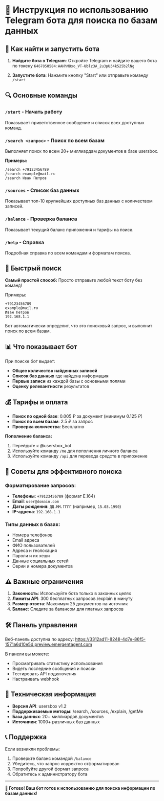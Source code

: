 # 🤖 Инструкция по использованию Telegram бота для поиска по базам данных

## 📱 Как найти и запустить бота

1. **Найдите бота в Telegram**: Откройте Telegram и найдите вашего бота по токену `6467050584:AAHhM8xo_VT-Ublz3A_2u3pU34k525b2lNg`
   
2. **Запустите бота**: Нажмите кнопку "Start" или отправьте команду `/start`

## 🔍 Основные команды

### `/start` - Начать работу
Показывает приветственное сообщение и список всех доступных команд.

### `/search <запрос>` - Поиск по всем базам
Выполняет поиск по всем 20+ миллиардам документов в базе usersbox.

**Примеры:**
```
/search +79123456789
/search example@mail.ru
/search Иван Петров
```

### `/sources` - Список баз данных
Показывает топ-10 крупнейших доступных баз данных с количеством записей.

### `/balance` - Проверка баланса
Показывает текущий баланс приложения и тарифы на поиск.

### `/help` - Справка
Подробная справка по всем командам и форматам поиска.

## 🚀 Быстрый поиск

**Самый простой способ:** Просто отправьте любой текст боту без команд!

Примеры:
```
+79123456789
example@mail.ru
Иван Петров
192.168.1.1
```

Бот автоматически определит, что это поисковый запрос, и выполнит поиск по всем базам.

## 📊 Что показывает бот

При поиске бот выдает:
- **Общее количество найденных записей**
- **Список баз данных** где найдена информация
- **Первые записи** из каждой базы с основными полями
- **Оценку релевантности** результатов

## 💰 Тарифы и оплата

- **Поиск по одной базе**: 0.005 ₽ за документ (минимум 0.125 ₽)
- **Поиск по всем базам**: 2.5 ₽ за запрос
- **Проверка количества**: Бесплатно

**Пополнение баланса:**
1. Перейдите к @usersbox_bot
2. Используйте команду `/me` для пополнения личного баланса
3. Используйте команду `/api` для перевода средств в приложение

## 🎯 Советы для эффективного поиска

### Форматирование запросов:
- **Телефоны**: `+79123456789` (формат E.164)
- **Email**: `user@domain.com`
- **Даты рождения**: `ДД.ММ.ГГГГ` (например, `15.03.1990`)
- **IP-адреса**: `192.168.1.1`

### Типы данных в базах:
- Номера телефонов
- Email адреса
- ФИО пользователей
- Адреса и геолокация
- Пароли и их хеши
- Данные социальных сетей
- Серии и номера документов

## ⚠️ Важные ограничения

1. **Законность**: Используйте бота только в законных целях
2. **Лимиты API**: 300 бесплатных запросов /explain в минуту
3. **Размер ответа**: Максимум 25 документов на источник
4. **Баланс**: Следите за балансом для платных запросов

## 🛠️ Панель управления

Веб-панель доступна по адресу: https://3312ad11-8248-4d7e-86f5-1571a6d10e5d.preview.emergentagent.com

В панели вы можете:
- Просматривать статистику использования
- Видеть последние сообщения и поиски
- Тестировать API подключения
- Настраивать webhook

## 🔧 Техническая информация

- **Версия API**: usersbox v1.2
- **Поддерживаемые методы**: /search, /sources, /explain, /getMe
- **База данных**: 20+ миллиардов документов
- **Источники**: 1000+ различных баз данных

## 📞 Поддержка

Если возникли проблемы:
1. Проверьте баланс командой `/balance`
2. Убедитесь, что запрос корректно отформатирован
3. Попробуйте другой формат запроса
4. Обратитесь к администратору бота

---

**🚀 Готово! Ваш бот готов к использованию для поиска информации по базам данных!**